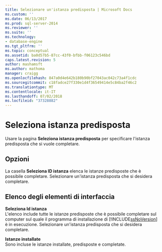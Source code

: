 ```yaml
---
title: Selezionare un'istanza predisposta | Microsoft Docs
ms.custom: ''
ms.date: 06/13/2017
ms.prod: sql-server-2014
ms.reviewer: ''
ms.suite: ''
ms.technology:
- database-engine
ms.tgt_pltfrm: ''
ms.topic: conceptual
ms.assetid: ba0d57b5-87cc-43f0-bfbb-f06123c546bd
caps.latest.revision: 5
author: mashamsft
ms.author: mathoma
manager: craigg
ms.openlocfilehash: 847a0d4e642b180b90bf27043ac042c73a4f1cdc
ms.sourcegitcommit: c18fadce27f330e1d4f36549414e5c84ba2f46c2
ms.translationtype: MT
ms.contentlocale: it-IT
ms.lasthandoff: 07/02/2018
ms.locfileid: "37328882"
---
```

# <a name="select-a-prepared-instance"></a>Seleziona istanza predisposta
  Usare la pagina **Seleziona istanza predisposta** per specificare l'istanza predisposta che si vuole completare.  
  
## <a name="options"></a>Opzioni  
 La casella **Seleziona ID istanza** elenca le istanze predisposte che è possibile completare. Selezionare un'istanza predisposta che si desidera completare.  
  
## <a name="uielement-list"></a>Elenco degli elementi di interfaccia  
 **Seleziona Id istanza**  
 L'elenco include tutte le istanze predisposte che è possibile completare sul computer sul quale il programma di installazione di [!INCLUDE[ssNoVersion](../../includes/ssnoversion-md.md)] è in esecuzione. Selezionare un'istanza predisposta che si desidera completare.  
  
 **Istanze installate**  
 Sono incluse le istanze installate, predisposte e completate.  
  
  
